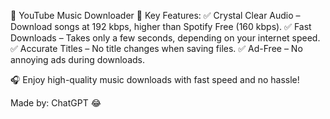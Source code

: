 🎵 YouTube Music Downloader
🚀 Key Features:
✅ Crystal Clear Audio – Download songs at 192 kbps, higher than Spotify Free (160 kbps).
✅ Fast Downloads – Takes only a few seconds, depending on your internet speed.
✅ Accurate Titles – No title changes when saving files.
✅ Ad-Free – No annoying ads during downloads.

🎧 Enjoy high-quality music downloads with fast speed and no hassle!

Made by: ChatGPT 😂
